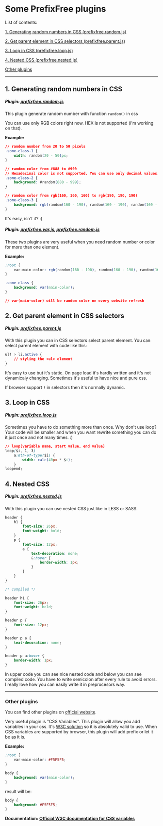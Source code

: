 # Some PrefixFree plugins

List of contents:

[1. Generating random numbers in CSS (prefixfree.random.js)](#1-generating-random-numbers-in-css)

[2. Get parent element in CSS selectors (prefixfree.parent.js)](#2-get-parent-element-in-css-selectors)

[3. Loop in CSS (prefixfree.loop.js)](#3-loop-in-css)

[4. Nested CSS (prefixfree.nested.js)](#4-nested-css)

[Other plugins](#other-plugins)

---

## 1. Generating random numbers in CSS

##### Plugin: [prefixfree.random.js](prefixfree.random.js)

This plugin generate random number with function `random()` in css

You can use only RGB colors right now. HEX is not supported (i'm working on that).

**Example:**

```css
// random number from 20 to 50 pixels
.some-class-1 {
	width: random(20 - 50)px;
}

// random color from #888 to #999
// Hexadecimal color is not supported. You can use only decimal values.
.some-class-2 {
	background: #random(888 - 999);
}

// random color from rgb(160, 160, 160) to rgb(190, 190, 190)
.some-class-3 {
	background: rgb(random(160 - 190), random(160 - 190), random(160 - 190));
}
```

It's easy, isn't it? :)

##### Plugin: [prefixfree.var.js](http://leaverou.github.io/prefixfree/#plugins), [prefixfree.random.js](prefixfree.random.js)

These two plugins are very useful when you need random number or color for more than one element.

**Example:**

```css
:root {
	var-main-color: rgb(random(160 - 190), random(160 - 190), random(160 - 190));
}

.some-class {
	background: var(main-color);
}

// var(main-color) will be random color on every website refresh

```

## 2. Get parent element in CSS selectors

##### Plugin: [prefixfree.parent.js](prefixfree.parent.js)

With this plugin you can in CSS selectors select parent element. You can select parent element with code like this: 

```css
ul! > li.active {
	// styling the <ul> element
}
```

It's easy to use but it's static. On page load it's hardly written and it's not dynamicaly changing. Sometimes it's useful to have nice and pure css.

If browser support `!` in selectors then it's normally dynamic.

## 3. Loop in CSS

##### Plugin: [prefixfree.loop.js](prefixfree.loop.js)

Sometimes you have to do something more than once. Why don't use loop? Your code will be smaller and when you want rewrite something you can do it just once and not many times. :)

```css
// loop(variable name, start value, end value)
loop($i, 1, 3)
	a:nth-of-type($i) {
		width: calc(40px * $i);
	}
loopend;
```

## 4. Nested CSS

##### Plugin: [prefixfree.nested.js](prefixfree.nested.js)

With this plugin you can use nested CSS just like in LESS or SASS.

```css
header {
	h1 {
		font-size: 26px;
		font-weight: bold;
	}
	p {
		font-size: 12px;
		a {
			text-decoration: none;
			&:hover {
				border-width: 1px;
			}
		}
	}
}

/* compiled */

header h1 {
	font-size: 26px;
	font-weight: bold;
}

header p {
	font-size: 12px;
}

header p a {
	text-decoration: none;
}

header p a:hover {
	border-width: 1px;
}

```

In upper code you can see nice nested code and below you can see compiled code. You have to write semicolon after every rule to avoid errors. I really love how you can easily write it in preprocesors way.


---

### Other plugins

You can find other plugins on [official website](http://leaverou.github.io/prefixfree/#plugins).

Very useful plugin is "CSS Variables". This plugin will allow you add variables in your css. It's [W3C solution](http://www.w3.org/TR/css-variables/#defining-variables) so it is absolutely valid to use. When CSS variables are supported by browser, this plugin will add prefix or let it be as it is.

**Example:**

```css
:root {
	var-main-color: #F5F5F5;
}

body {
	background: var(main-color);
}
```

result will be:

```css
body {
	background: #F5F5F5;
}
```

**Documentation: [Official W3C documentation for CSS variables](http://www.w3.org/TR/css-variables/#defining-variables)**
